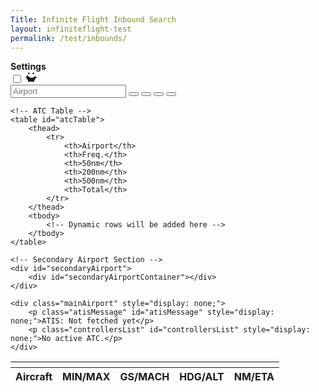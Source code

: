 ```yaml
---
Title: Infinite Flight Inbound Search
layout: infiniteflight-test
permalink: /test/inbounds/
---
```


<div class="settings-menu hidden">
  <div class="settings-header">
    <strong>Settings</strong>
    <div class="theme-toggle-wrapper">    
      <label
        for="themeToggle"
        class="themeToggle st-sunMoonThemeToggleBtn"
        type="checkbox"
        aria-label="Toggle Dark Mode"
      >
        <input type="checkbox" id="themeToggle" class="themeToggleInput" />
        <svg
          width="18"
          height="18"
          viewBox="0 0 20 20"
          fill="currentColor"
          stroke="none"
        >
          <mask id="moon-mask">
            <rect x="0" y="0" width="20" height="20" fill="white"></rect>
            <circle cx="11" cy="3" r="8" fill="black"></circle>
          </mask>
          <circle
            class="sunMoon"
            cx="10"
            cy="10"
            r="8"
            mask="url(#moon-mask)"
          ></circle>
          <g>
            <circle class="sunRay sunRay1" cx="18" cy="10" r="1.5"></circle>
            <circle class="sunRay sunRay2" cx="14" cy="16.928" r="1.5"></circle>
            <circle class="sunRay sunRay3" cx="6" cy="16.928" r="1.5"></circle>
            <circle class="sunRay sunRay4" cx="2" cy="10" r="1.5"></circle>
            <circle class="sunRay sunRay5" cx="6" cy="3.1718" r="1.5"></circle>
            <circle class="sunRay sunRay6" cx="14" cy="3.1718" r="1.5"></circle>
          </g>
        </svg>
      </label>
      <i class="fa-solid fa-xmark" aria-label="Close"></i>
    </div>
  </div>

  <!-- Filter Form -->
  <form id="filterForm" style="display:none;">
    <div class="HeadingFilter">
      <label class="settings-label">Heading</label>
      <input
        type="number"

        min="0"
        max="360"
        placeholder="Minimum"
        aria-label="Minimum Heading"
      />
      <input
        type="number"
        
        min="0"
        max="360"
        placeholder="Maximum"
        aria-label="Maximum Heading"
      />
      <button type="button">Enable</button>
      <button type="button" id="toggleHeadingButton">Hide</button>
    </div>
    <div class="DistanceFilter">
      <label class="settings-label">Distance</label>
      <input
        type="number"
        
        min="0"
        placeholder="Minimum"
        aria-label="Minimum Distance"
      />
      <input
        type="number"
        
        min="0"
        placeholder="Maximum"
        aria-label="Maximum Distance"
      />
      <button type="button"">Enable</button>
      <button type="button">Split</button>
    </div>
    <button
      type="button"
      id="resetDistanceFilterButton"
      style="display:none;"
    >
      Filter
    </button>
  </form>

  <!-- Setting Containers -->
  <div class="setting-container">
    <div class="setting">   
      <p class="setting-title">Heading and Distance</p>
      <p class="setting-description-info">
        Input the minimum and maximum heading and distance to adjust what
        information is shown in the inbounds table.
      </p>
    </div>
   </div>
     <div class="HeadingFilter"> 
      <label class="settings-label" for="minHeading" style="margin-right: 12px;">Heading</label>
      <input
        type="number"
        id="minHeading"
        min="0"
        max="360"
        placeholder="MIN"
        aria-label="MAX"
      />
      <input
        type="number"
        id="maxHeading"
        min="0"
        max="360"
        placeholder="MIN"
        aria-label="MAX"
      />
     </div> 
     <div class="DistanceFilter"> 
      <label class="settings-label" for="minDistance">Distance</label>
      <input
        type="number"
        id="minDistance"
        min="0"
        placeholder="MIN"
        aria-label="MAX"
      />
      <input
        type="number"
        id="maxDistance"
        min="0"
        placeholder="MIN"
        aria-label="MAX"
      />
     </div>
     
    <div class="setting-container">
    <div class="setting-border" id="boldHeadingBorder">
      <button class="overlay-button" id="boldHeadingButton"></button>    
      <span class="setting-button"></span> 
      <p class="setting-title">Bold Aircraft by Heading</p>
      <p class="setting-description">
        Aircraft within the heading range will be bold, to make them stand out in the table. Making it easier to track aircraft coming from one direction.
      </p>
     </div>
     </div>
     
     <div class="setting-container">
     <div class="setting-border" id="applyDistanceFilterBorder">
      <button class="overlay-button" id="applyDistanceFilterButton"></button>    
      <span class="setting-button"></span>
      <p class="setting-title">Distance Filter</p>
      <p class="setting-description">
        Filter the table to exclude aircraft outside the distance range.
      </p>
    </div>
    </div>
    
    <div class="setting-container">
     <div class="setting-border" id="filterHeadingHighlightBorder">
      <button class="overlay-button" id="filterHeadingHighlightButton"></button>    
      <p class="setting-title">Split Filter</p>
      <p class="setting-description">
        When enabled, aircraft are separated by heading range. When disabled, all aircraft are compared regardless of direction. Enable this for multiple runways; disable this for single runway airports.
      </p>
     </div>
     </div>
     
  <div class="setting-information">
   <div class="setting-container">
    <div class="setting">
      <p class="setting-title">Key</p>
      <table id="keyTable" style="margin-top: 10px;">
        <thead>
            <tr>
                <th>Aircraft</th>
                <th>Description</th>
            </tr>
        </thead>
        <tbody>
            <tr>
                <td>N623KB<br><small>A320</small></td>
                <td class="table-description">Aircraft's callsign and aircraft type.</td>
            </tr>
         </tbody>
       </table>
       <table id="keyTable">
        <thead>
            <tr>
                <th>MIN/MAX</th>
                <th>Description</th>
            </tr>
        </thead>
        <tbody>
            <tr>
                <td>0.70<br>0.82</td>
                <td class="table-description">Aircraft type's minimum and maximum Mach speed.</td>
            </tr>
         </tbody>
       </table>
       <table id="keyTable">
        <thead>
            <tr>
                <th>MIN/MAX</th>
                <th>Description</th>
            </tr>
        </thead>
        <tbody>
            <tr>
                <td>445knts<br>0.67</td>
                <td class="table-description">Ground speed and Mach speed, not based off autopilot.</td>
            </tr>
         </tbody>
       </table>
        <table id="keyTable">
        <thead>
            <tr>
                <th>HDG/ALT</th>
                <th>Description</th>
            </tr>
        </thead>
        <tbody>
            <tr>
                <td>49<span class="arrow is-northeast"></span><br>37000ft</td>
                <td class="table-description">Heading from the airport to the aircraft and altitude (MSL).</td>
            </tr>
         </tbody>
       </table>
        <table id="keyTable">
        <thead>
            <tr>
                <th>NM/ETA</th>
                <th>Description</th>
            </tr>
        </thead>
        <tbody>
            <tr>
                <td>288nm<br>38:49</td>
                <td class="table-description">Distance to Destination and Estimated Time of Arrival.</td>
            </tr>
         </tbody>
       </table>
      <p class="setting-title" style="margin-top: 20px;">Separation</p>
      <p class="setting-description">
        The table is color coded based on ETA (Estimated Time of Arrival) separation.
      </p>
      <div class="box-container" style="margin-top: 20px;">
        <div class="box" style="background-color:#fffa9f;"></div>
        <p class="setting-description">10 seconds separation</p>
      </div>
      <div class="box-container">
        <div class="box" style="background-color:#80daeb;"></div>
        <p class="setting-description">30 seconds separation</p>
      </div>
      <div class="box-container">
        <div class="box" style="background-color:#daceca;"></div>
        <p class="setting-description">60 seconds separation</p>
      </div>
      <div class="box-container" style="margin-bottom: 20px;">
        <div class="box" style="background-color:#eaeaea;"></div>
        <p class="setting-description">120 seconds separation</p>
      </div>
     <p class="setting-description" style="margin-bottom: 20px;">
        If you do not have any filters enabled, all inbounds will be shown. This is an example of how the color highlights are applied.
      </p> 
      <table id="infoTable">
        <thead>
            <tr>
                <th>Aircraft</th>
                <th>Heading</th>
                <th>NM/ETA</th>
                <th>Color</th>
            </tr>
        </thead>
        <tbody>
            <tr class="yellow-highlight">
                <td>N623KB</td>
                <td>30</td>
                <td>30:10</td>
                <td>Yellow</td>
            </tr>
            <tr class="yellow-highlight">
                <td>AAL34</td>
                <td>170</td>
                <td>30:15</td>
                <td>Yellow</td>
            </tr>
            <tr class="blue-highlight">
                <td>NT3</td>
                <td>182</td>
                <td>30:30</td>
                <td>Blue</td>
            </tr>
            <tr class="beige-highlight">
                <td>DAL24</td>
                <td>310</td>
                <td>30:70</td>
                <td>Beige</td>
            </tr> 
         </tbody>
       </table>
      <p class="setting-description" style="margin-top: 20px;"> 
        If you enable the <strong>Split Filter</strong> the highlighted colors will change dependent on your heading settings. For example, if you wanted to see what the separation of the aircraft from the North compared to the South, you would set the minimum heading to 90 and maximum heading to 270. This is what the same table will look like. N623KB is compared to DAL24 and AAL34 is compared to NT3.
      </p>
      <table id="infoTable">
        <thead>
            <tr>
                <th>Aircraft</th>
                <th>Heading</th>
                <th>NM/ETA</th>
                <th>Color</th>
            </tr>
        </thead>
        <tbody>
            <tr class="beige-highlight">
                <td>N623KB</td>
                <td>30</td>
                <td>30:10</td>
                <td>Beige</td>
            </tr>
            <tr class="blue-highlight">
                <td>AAL34</td>
                <td>170</td>
                <td>30:15</td>
                <td>Blue</td>
            </tr>
            <tr class="blue-highlight">
                <td>NT3</td>
                <td>182</td>
                <td>30:30</td>
                <td>Blue</td>
            </tr>
            <tr class="beige-highlight">
                <td>DAL24</td>
                <td>310</td>
                <td>30:70</td>
                <td>Beige</td>
            </tr> 
         </tbody>
       </table>
       <p class="setting-description" style="margin-top: 20px;">
        Each aircraft's Distance to Destination (NM) and Estimated Time of Arrival will be updated every second, based on projected position. Their ground speed, mach speed, heading, altitude, and actual position will update every 20 seconds.
      </p>
    </div>
   </div>
  </div>
</div>

<div class="container">
  <div class="page-left">
    <div class="nav-container">
        <div class="nav-left">
        <input 
           type="text" 
           id="icao" 
           name="icao" 
           placeholder="Airport"
           minlength="4" 
           required
          />
            <button id="search">
                <i class="fa-solid fa-magnifying-glass" aria-hidden="true"></i>
            </button>
            <button id="add">
                <i class="fa-solid fa-plus" aria-hidden="true"></i>
            </button>
            <button id="settings">
                <i class="fa-solid fa-sliders" aria-hidden="true"></i>
            </button>
            <button id="update">
                <i class="fa-solid fa-arrows-rotate" aria-hidden="true"></i>
            </button>
        </div>
        <div class="nav-right" id="atcAirportsList">
        </div>
    </div>

    <!-- ATC Table -->
    <table id="atcTable">
        <thead>
            <tr>
                <th>Airport</th>
                <th>Freq.</th>
                <th>50nm</th>
                <th>200nm</th>
                <th>500nm</th>
                <th>Total</th>
            </tr>
        </thead>
        <tbody>
            <!-- Dynamic rows will be added here -->
        </tbody>
    </table>
    
    <!-- Secondary Airport Section -->
    <div id="secondaryAirport">
        <div id="secondaryAirportContainer"></div>
    </div>

    <div class="mainAirport" style="display: none;">
        <p class="atisMessage" id="atisMessage" style="display: none;">ATIS: Not fetched yet</p>
        <p class="controllersList" id="controllersList" style="display: none;">No active ATC.</p>
    </div>

   </div> 
   <div class="page-right">
    <table id="flightsTable">
        <thead>
            <tr>
                <th colspan="5" class="map-container">
                    <div id="mapPopup">
                        <canvas id="mapCanvas"></canvas>
                    </div>
                </th>
            </tr>
            <tr>
                <th class="column-one">Aircraft</th>
                <th>MIN/MAX</th>
                <th>GS/MACH</th>
                <th>HDG/ALT</th>
                <th>NM/ETA</th>
            </tr>
        </thead>
        <tbody>
            <!-- Dynamic rows will be added here -->
        </tbody>
    </table>
</div>

<div style="display: none;">
       <button id="manualUpdateButton">Update Information</button>

        <!-- Secondary Airport Search -->
        <form id="secondarySearchForm" novalidate>
            <input type="text" id="secondaryIcao" name="secondaryIcao" placeholder="Enter Secondary ICAO" required>
            <button type="submit">Add Airport</button>
        </form>

        <button type="button" id="updateButton">Update</button>
        <button type="button" id="stopUpdateButton" style="display: none;">Stop Update</button>
        <span id="countdownTimer" style="display: none;"></span>
</div>

<script>
// Function to save theme preference in localStorage
function saveThemePreference(theme) {
    localStorage.setItem('theme', theme);
    const expirationDate = new Date();
    expirationDate.setDate(expirationDate.getDate() + 30);
    localStorage.setItem('themeExpiration', expirationDate.getTime()); // Save expiration time
}

// Function to load theme preference from localStorage
function loadThemePreference() {
    const expirationTime = localStorage.getItem('themeExpiration');
    const now = new Date().getTime();

    // Check if the saved preference is still valid
    if (expirationTime && now > expirationTime) {
        localStorage.removeItem('theme');
        localStorage.removeItem('themeExpiration');
        return null;
    }
    return localStorage.getItem('theme');
}

// Detect system dark mode preference and apply on page load
document.addEventListener('DOMContentLoaded', () => {
    const checkbox = document.getElementById("themeToggle");
    const savedTheme = loadThemePreference();

    if (savedTheme === 'dark') {
        document.body.classList.add('dark-mode');
        checkbox.checked = true;
    } else if (savedTheme === 'light') {
        document.body.classList.remove('dark-mode');
        checkbox.checked = false;
    } else {
        // No saved preference; use system preference
        if (window.matchMedia('(prefers-color-scheme: dark)').matches) {
            document.body.classList.add('dark-mode');
            checkbox.checked = true;
        }
    }

    // Listen for system theme changes and apply them
    window.matchMedia('(prefers-color-scheme: dark)').addEventListener('change', (e) => {
        if (!loadThemePreference()) { // Only apply system theme if no user preference is saved
            if (e.matches) {
                document.body.classList.add('dark-mode');
                checkbox.checked = true;
            } else {
                document.body.classList.remove('dark-mode');
                checkbox.checked = false;
            }
        }
    });
});

// Toggle dark mode manually and save preference
const checkbox = document.getElementById("themeToggle");
checkbox.addEventListener("change", () => {
    if (checkbox.checked) {
        document.body.classList.add('dark-mode');
        saveThemePreference('dark'); // Save dark mode preference
    } else {
        document.body.classList.remove('dark-mode');
        saveThemePreference('light'); // Save light mode preference
    }
});

// Toggle the visibility of the settings menu
document.getElementById('settings').addEventListener('click', (event) => {
    const settingsMenu = document.querySelector('.settings-menu');
    settingsMenu.classList.toggle('visible'); // Toggle the 'visible' class
    event.stopPropagation(); // Prevent the event from reaching the document
});

// Close the settings menu when clicking the close button
const closeButton = document.querySelector('.settings-menu .fa-xmark');
closeButton.addEventListener('click', () => {
    const settingsMenu = document.querySelector('.settings-menu');
    settingsMenu.classList.remove('visible'); // Remove the 'visible' class
});

// Close the settings menu when clicking outside of it
document.addEventListener('click', (event) => {
    const settingsMenu = document.querySelector('.settings-menu');
    const settingsButton = document.getElementById('settings');
    if (!settingsMenu.contains(event.target) && !settingsButton.contains(event.target)) {
        settingsMenu.classList.remove('visible'); // Remove the 'visible' class
    }
});

</script>
